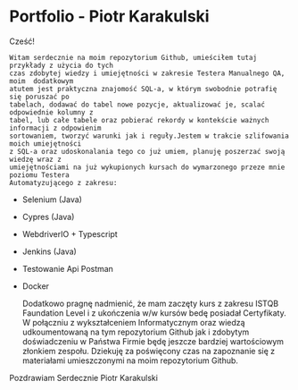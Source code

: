 # Portfolio - Piotr Karakulski

Cześć!

	Witam serdecznie na moim repozytorium Github, umieściłem tutaj przykłady z użycia do tych 
	czas zdobytej wiedzy i umiejętności w zakresie Testera Manualnego QA, moim  dodatkowym 
	atutem jest praktyczna znajomość SQL-a, w którym swobodnie potrafię się poruszać po 
	tabelach, dodawać do tabel nowe pozycje, aktualizować je, scalać odpowiednie kolumny z 
	tabel, lub całe tabele oraz pobierać rekordy w kontekście ważnych informacji z odpowienim 
	sortowaniem, tworzyć warunki jak i reguły.Jestem w trakcie szlifowania moich umiejętności 
	z SQL-a oraz udoskonalania tego co już umiem, planuję poszerzać swoją wiedzę wraz z 
	umiejętnościami na już wykupionych kursach do wymarzonego przeze mnie poziomu Testera 
	Automatyzującego z zakresu:
	
- Selenium (Java)
- Cypres (Java)
- WebdriverIO + Typescript 
- Jenkins (Java)
- Testowanie Api Postman
- Docker

	Dodatkowo pragnę nadmienić, że mam zaczęty kurs z zakresu ISTQB Faundation Level i z 
	ukończenia w/w kursów bedę posiadał Certyfikaty. W połączniu z wykształceniem 
	Informatycznym oraz wiedzą udkoumentowaną na tym repozytorium Github jak i zdobytym 
	doświadczeniu w Państwa Firmie będę jeszcze bardziej wartościowym złonkiem zespołu. 
	Dziekuję za poświęcony czas na zapoznanie się z materiałami umieszczonymi na moim 
	repozytorium Github.

Pozdrawiam Serdecznie 
Piotr Karakulski
